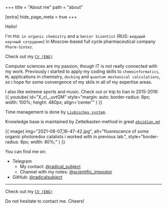 +++
title = "About me"
path = "about"

[extra]
hide_page_meta = true
+++

Hello!

I'm `PhD in organic chemistry` and a `Senior Scientist` (RUS: `ведущий научный сотрудник`) in Moscow-based full cycle pharmaceutical company `Pharm-Sintez`. 

Check out my [`CV (ENG)`](CV_Fedorov_OV_ENG_Full.pdf)
<!-- Моё CV, полную версию, можно скачать здесь: [`CV (RUS)`](CV_Fedorov_OV_RUS_Full.pdf) -->

<!-- For shorter version you may want to see my [`RESUME`]() -->

[@radical_subject]: https://t.me/radical_subject
[@scientific_impostor]: https://t.me/scientific_impostor
[@radicalsubject]: https://github.com/radicalsubject

Computer sciences are my passion, though IT is not really connected with my work. 
Previously i started to apply my coding skills to `chemoinformatics`, `ML` applications in chemistry, `docking` and `quantum mechanical calculations`, so i hope for some convergence of my skils in all of my expertise areas.


I also like extreme sports and music.
Check out or trip to Iran in 2015-2016:
{{
  youtube(
    id="X_cl__uvtGM"
    style="margin: auto; border-radius: 8px; width: 100%; height: 480px; align='center'"
  )
}}

Time management is done by [`Liubischev system`].

Knowledge base is maintained by Zettelkasten method in great [`obsidian.md`]

[`obsidian.md`]: https://obsidian.md/
[`Liubischev system`]: https://ru.wikipedia.org/wiki/%D0%9B%D1%8E%D0%B1%D0%B8%D1%89%D0%B5%D0%B2,_%D0%90%D0%BB%D0%B5%D0%BA%D1%81%D0%B0%D0%BD%D0%B4%D1%80_%D0%90%D0%BB%D0%B5%D0%BA%D1%81%D0%B0%D0%BD%D0%B4%D1%80%D0%BE%D0%B2%D0%B8%D1%87#%D0%A2%D0%B2%D0%BE%D1%80%D1%87%D0%B5%D1%81%D1%82%D0%B2%D0%BE

{{ 
  image(
      img="2021-08-07_16-47-42.jpg", 
      alt="fluorescence of some organic photoredox catalists i worked with in previous lab.", 
      style="border-radius: 8px; width: 80%;"
  )
}}

You can find me on:

- Telegram
  - My contact: [@radical_subject]
  - Channel with my notes: [@scientific_impostor]
- GitHub: [@radicalsubject]

---

Check out my [`CV (ENG)`](CV_Fedorov_OV_ENG_Full.pdf)
<!-- Моё CV, полную версию, можно скачать здесь: [`CV (RUS)`](CV_Fedorov_OV_RUS_Full.pdf) -->

<!-- For shorter version you may want to see my [`RESUME`]() -->

[@radical_subject]: https://t.me/radical_subject
[@scientific_impostor]: https://t.me/scientific_impostor
[@radicalsubject]: https://github.com/radicalsubject

Do not hesitate to contact me. Cheers!
